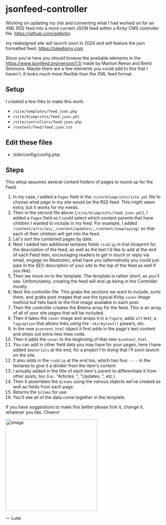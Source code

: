 # jsonfeed-controller
Working on updating my site and converting what I had worked on for an XML RSS feed into a more current JSON feed within a Kirby CMS controller file.
https://github.com/getkirby

my redesigned site will launch soon in 2024 and will feature the json formatted feed. 
https://lukedorny.com

Since you're here you should browse the available elements in the  https://www.jsonfeed.org/version/1.1/ made by Manton Reese and Brent Simmons. Maybe there are a few elements you could add to this that I haven't. It looks much more flexible than the XML feed format. 

## Setup
I created a few files to make this work:
- `/site/templates/feed.json.php`
- `/site/blueprints/feed.json.yml`
- `/site/controllers/feed.json.php`
- `/content/feed/feed.json.txt`
  
## Edit these files
- /site/config/config.php

## Steps
This setup assumes several content folders of pages to round up for the Feed. 
1. In my case, I added a `Pages` field in the `/site/blueprints/site.yml`  file to choose what page in my site would be the RSS feed. This might seem extra, but it works for my needs.
2. Then in the second file above (`/site/blueprints/feed.json.yml`), I added a `Pages` field so I could select which content parents that have children I wanted to include in my feed. For example, I added `/content/articles/`, `/content/updates/`, `/content/nowplaying/` so that each of their children will get into the feed.
3. Let's sort the combined pages by date.
4. Next I added two additional textarea fields `rssblip` in that blueprint for the description of the feed, as well as the text I'd like to add at the end of each Feed item, encouraging readers to get in touch or reply via email, engage on Mastodon, what have you (alternatively you could just pipe in the SEO description of your site to the top of the feed as well if you like).
5. Then we move on to the template. The template is rather short, as you'll see. Unfortunately, creating the feed will end up being in the Controller mostly.
6. Next the controller file. This grabs the sections we want to include, sorts them, and grabs post images that use the typical Kirby `cover` image method but falls back to the first image available in each post.
7. Then the controller creates the $items array for the feed. This is an array of all of your site pages that will be included.
8. Then it takes the `cover` image and wraps it in a `figure`, adds `alt` text, a `figcaption` that allows links using the `->kirbytext()` powers, etc.
9. In the new `$content_html` object it first adds in the page's text content and strips out extra new lines code.
10. Then it adds the `cover` to the beginning of that new `$content_html`.
11. You can add in other field data you may have for your pages, here I have added `$materials` at the end, for a project I'm doing that I'll soon launch on the site.
12. It also adds in the `rssblip` at the end too, which has four `----` in the textarea to give it a divider from the item's content
13. I actually added in the title of each item's parent to differentiate it from other posts, too (i.e.: "Articles: ", "Updates: ", etc.)
14. Then it assembles the `$items` using the various objects we've created as well as fields from each page.
15. Returns the `$items` for use.
16. You'll see all of the data come together in the template.

If you have suggestions to make this better please fork it, change it, whatever you like. Cheers!

<img width="296" alt="image" src="https://github.com/luxuryluke/jsonfeed-controller/assets/57873/962cf208-2d94-461a-8632-26f22261b33c">


— Luke

